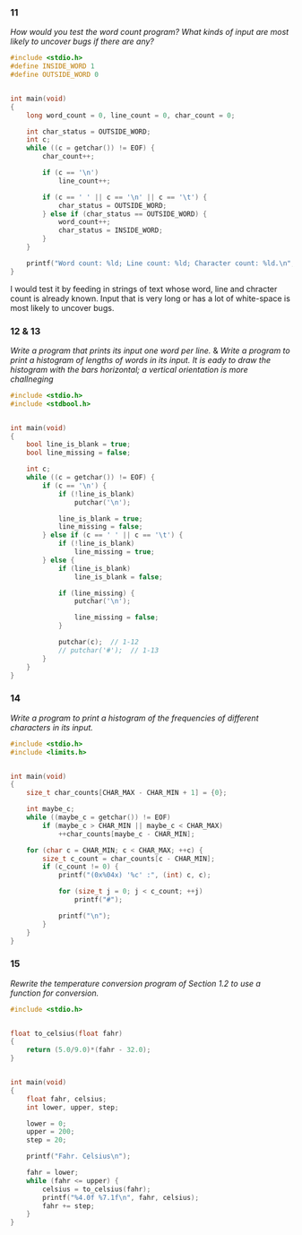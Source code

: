 ### 11
*How would you test the word count program? What kinds of input are most likely to uncover bugs if there are any?*

```c
#include <stdio.h>
#define INSIDE_WORD 1
#define OUTSIDE_WORD 0


int main(void)
{
    long word_count = 0, line_count = 0, char_count = 0;

    int char_status = OUTSIDE_WORD;
    int c;
    while ((c = getchar()) != EOF) {
        char_count++;

        if (c == '\n')
            line_count++;

        if (c == ' ' || c == '\n' || c == '\t') {
            char_status = OUTSIDE_WORD;
        } else if (char_status == OUTSIDE_WORD) {
            word_count++;
            char_status = INSIDE_WORD;
        }
    }

    printf("Word count: %ld; Line count: %ld; Character count: %ld.\n", word_count, line_count, char_count);
}
```
I would test it by feeding in strings of text whose word, line and chracter count is already known.
Input that is very long or has a lot of white-space is most likely to uncover bugs.


### 12 & 13
*Write a program that prints its input one word per line.*
&
*Write a program to print a histogram of lengths of words in its input. It is eady to draw the histogram with the bars horizontal; a vertical orientation is more challneging*

```c
#include <stdio.h>
#include <stdbool.h>


int main(void)
{
    bool line_is_blank = true;
    bool line_missing = false;

    int c;
    while ((c = getchar()) != EOF) {
        if (c == '\n') {
            if (!line_is_blank)
                putchar('\n');

            line_is_blank = true;
            line_missing = false;
        } else if (c == ' ' || c == '\t') {
            if (!line_is_blank)
                line_missing = true;
        } else {
            if (line_is_blank)
                line_is_blank = false;

            if (line_missing) {
                putchar('\n');

                line_missing = false;
            }

            putchar(c);  // 1-12
            // putchar('#');  // 1-13
        }
    }
}
```


### 14
*Write a program to print a histogram of the frequencies of different characters in its input.*

```c
#include <stdio.h>
#include <limits.h>


int main(void)
{
    size_t char_counts[CHAR_MAX - CHAR_MIN + 1] = {0};

    int maybe_c;
    while ((maybe_c = getchar()) != EOF)
        if (maybe_c > CHAR_MIN || maybe_c < CHAR_MAX)
            ++char_counts[maybe_c - CHAR_MIN];

    for (char c = CHAR_MIN; c < CHAR_MAX; ++c) {
        size_t c_count = char_counts[c - CHAR_MIN];
        if (c_count != 0) {
            printf("(0x%04x) '%c' :", (int) c, c);

            for (size_t j = 0; j < c_count; ++j)
                printf("#");

            printf("\n");
        }
    }
}
```


### 15
*Rewrite the temperature conversion program of Section 1.2 to use a function for conversion.*

```c
#include <stdio.h>


float to_celsius(float fahr)
{
    return (5.0/9.0)*(fahr - 32.0);
}


int main(void)
{
    float fahr, celsius;
    int lower, upper, step;

    lower = 0;
    upper = 200;
    step = 20;

    printf("Fahr. Celsius\n");

    fahr = lower;
    while (fahr <= upper) {
        celsius = to_celsius(fahr);
        printf("%4.0f %7.1f\n", fahr, celsius);
        fahr += step;
    }
}
```
